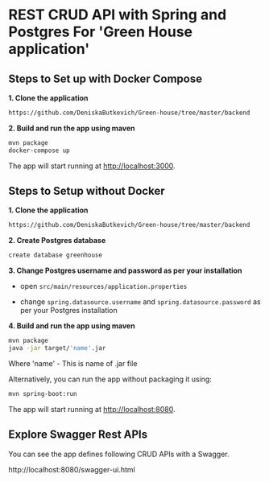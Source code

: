 # REST CRUD API with Spring and Postgres For 'Green House application'

## Steps to Set up with Docker Compose

**1. Clone the application**

```bash
https://github.com/DeniskaButkevich/Green-house/tree/master/backend
```

**2. Build and run the app using maven**

```bash
mvn package
docker-compose up
```

The app will start running at <http://localhost:3000>.

## Steps to Setup without Docker

**1. Clone the application**

```bash
https://github.com/DeniskaButkevich/Green-house/tree/master/backend
```

**2. Create Postgres database**

```bash
create database greenhouse
```

**3. Change Postgres username and password as per your installation**

+ open `src/main/resources/application.properties`

+ change `spring.datasource.username` and `spring.datasource.password` as per your Postgres installation

**4. Build and run the app using maven**

```bash
mvn package
java -jar target/'name'.jar

```

Where 'name' - This is name of .jar file

Alternatively, you can run the app without packaging it using:

```bash
mvn spring-boot:run
```

The app will start running at <http://localhost:8080>.

## Explore Swagger Rest APIs

You can see the app defines following CRUD APIs with a Swagger.

http://localhost:8080/swagger-ui.html


